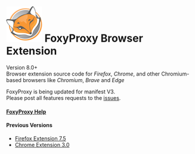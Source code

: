 
# ![FoxyProxy](/src/image/icon.svg) FoxyProxy Browser Extension
Version 8.0+  
Browser extension source code for *Firefox*, *Chrome*, and other Chromium-based browsers like *Chromium*, *Brave* and *Edge*

FoxyProxy is being updated for manifest V3.  
Please post all features requests to the [issues](https://github.com/foxyproxy/browser-extension/issues).

#### [FoxyProxy Help](https://foxyproxy.github.io/browser-extension/src/content/help.html)

#### Previous Versions
- [Firefox Extension 7.5](https://github.com/foxyproxy/firefox-extension)
- [Chrome Extension 3.0](https://github.com/foxyproxy/Foxyproxy_Chrome)
